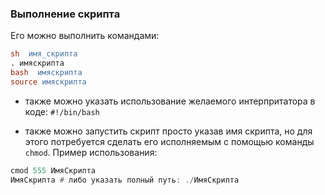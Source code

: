 ### Выполнение скрипта

Его можно выполнить командами:
```Lex
sh  имя_скрипта
. имяскрипта
bash  имяскрипта
source имяскрипта
```

* также можно указать использование желаемого интерпритатора в коде:
`#!/bin/bash`

* также можно запустить скрипт просто указав имя скрипта, но для этого потребуется сделать его исполняемым с помощью команды `chmod`.
Пример использования:
```haskell
cmod 555 ИмяСкрипта
ИмяСкрипта # либо указать полный путь: ./ИмяСкрипта
```



